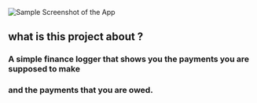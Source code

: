 ![Sample Screenshot of the App]("/public/image/screenshot.png")

## what is this project about ?

### A simple finance logger that shows you the payments you are supposed to make

### and the payments that you are owed.
